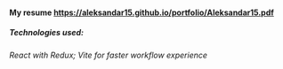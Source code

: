 #### My resume https://aleksandar15.github.io/portfolio/Aleksandar15.pdf

##### Technologies used:

###### React with Redux; Vite for faster workflow experience
